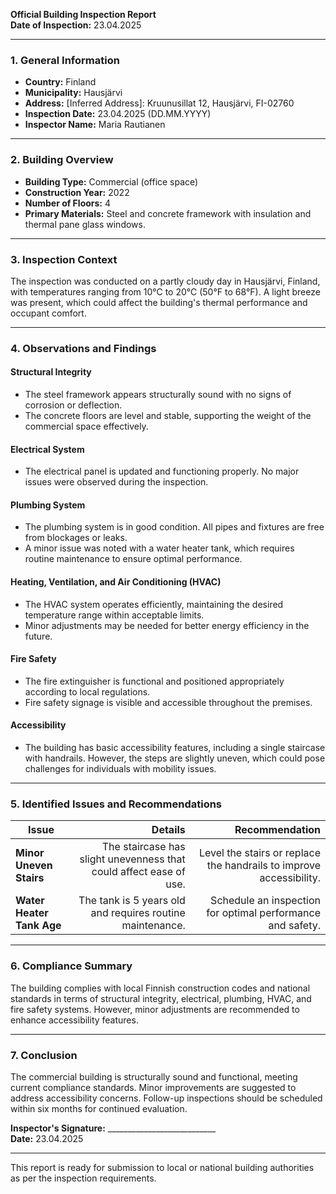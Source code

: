 

**Official Building Inspection Report**  
**Date of Inspection:** 23.04.2025  

---

### **1. General Information**

- **Country:** Finland  
- **Municipality:** Hausjärvi  
- **Address:** [Inferred Address]: Kruunusillat 12, Hausjärvi, FI-02760  
- **Inspection Date:** 23.04.2025 (DD.MM.YYYY)  
- **Inspector Name:** Maria Rautianen  

---

### **2. Building Overview**

- **Building Type:** Commercial (office space)  
- **Construction Year:** 2022  
- **Number of Floors:** 4  
- **Primary Materials:** Steel and concrete framework with insulation and thermal pane glass windows.  

---

### **3. Inspection Context**

The inspection was conducted on a partly cloudy day in Hausjärvi, Finland, with temperatures ranging from 10°C to 20°C (50°F to 68°F). A light breeze was present, which could affect the building's thermal performance and occupant comfort.

---

### **4. Observations and Findings**

#### **Structural Integrity**
- The steel framework appears structurally sound with no signs of corrosion or deflection.
- The concrete floors are level and stable, supporting the weight of the commercial space effectively.

#### **Electrical System**
- The electrical panel is updated and functioning properly. No major issues were observed during the inspection.

#### **Plumbing System**
- The plumbing system is in good condition. All pipes and fixtures are free from blockages or leaks.
- A minor issue was noted with a water heater tank, which requires routine maintenance to ensure optimal performance.

#### **Heating, Ventilation, and Air Conditioning (HVAC)**
- The HVAC system operates efficiently, maintaining the desired temperature range within acceptable limits.
- Minor adjustments may be needed for better energy efficiency in the future.

#### **Fire Safety**
- The fire extinguisher is functional and positioned appropriately according to local regulations.
- Fire safety signage is visible and accessible throughout the premises.

#### **Accessibility**
- The building has basic accessibility features, including a single staircase with handrails. However, the steps are slightly uneven, which could pose challenges for individuals with mobility issues.

---

### **5. Identified Issues and Recommendations**

| **Issue**                          | **Details**                                                                 | **Recommendation**                                                                 |
|--------------------------------------|-----------------------------------------------------------------------------:|-----------------------------------------------------------------------------------:|
| **Minor Uneven Stairs**             | The staircase has slight unevenness that could affect ease of use.        | Level the stairs or replace the handrails to improve accessibility.               |
| **Water Heater Tank Age**           | The tank is 5 years old and requires routine maintenance.                   | Schedule an inspection for optimal performance and safety.                       |

---

### **6. Compliance Summary**

The building complies with local Finnish construction codes and national standards in terms of structural integrity, electrical, plumbing, HVAC, and fire safety systems. However, minor adjustments are recommended to enhance accessibility features.

---

### **7. Conclusion**

The commercial building is structurally sound and functional, meeting current compliance standards. Minor improvements are suggested to address accessibility concerns. Follow-up inspections should be scheduled within six months for continued evaluation.

**Inspector's Signature:** ___________________________  
**Date:** 23.04.2025  

--- 

This report is ready for submission to local or national building authorities as per the inspection requirements.